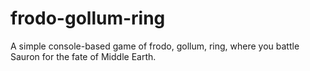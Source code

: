 # frodo-gollum-ring
A simple console-based game of frodo, gollum, ring, where you battle Sauron for the fate of Middle Earth.
